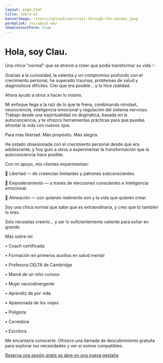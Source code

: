 ```yaml
---
layout: page.html
title: Sobre mí
bannerImage: /static/uploads/portrait-through-the-window.jpeg
permalink: /es/about-me/
showContactForm: true
---
```

# Hola, soy Clau.

Una chica "normal" que se atrevió a creer que podía transformar su vida ✨

Gracias a la curiosidad, la valentía y un compromiso profundo con el crecimiento personal, he superado traumas, problemas de salud y diagnósticos difíciles. Creí que era posible… y lo hice realidad.

Ahora ayudo a otros a hacer lo mismo.

Mi enfoque llega a la raíz de lo que te frena, combinando mindset, neurociencia, inteligencia emocional y regulación del sistema nervioso. Trabajo desde una espiritualidad no dogmática, basada en la autoconciencia, y te ofrezco herramientas prácticas para que puedas afrontar la vida con nuevos ojos.

Para más libertad. Más propósito. Más alegría.

He estado obsesionada con el crecimiento personal desde que era adolescente, y hoy guío a otros a experimentar la transformación que la autoconciencia hace posible.

Con mi apoyo, mis clientes experimentan:

🧠 Libertad — de creencias limitantes y patrones subconscientes.

💪 Empoderamiento — a través de elecciones conscientes e inteligencia emocional.

🌿 Alineación — con quienes realmente son y la vida que quieren crear.

Soy una chica normal que sabe que es extraordinaria, y creo que tú también lo eres.

Solo necesitas creerlo… y ser lo suficientemente valiente para soñar en grande.

Más sobre mí:

• Coach certificada

• Formación en primeros auxilios en salud mental

• Profesora CELTA de Cambridge

• Mamá de un niño curioso

• Mujer neurodivergente

• Aprendiz de por vida

• Apasionada de los viajes

• Políglota

• Corredora

• Escritora

Me encantaría conocerte. Ofrezco una llamada de descubrimiento gratuita para explorar tus necesidades y ver si somos compatibles.

<a href="https://claudiadecarlo.zohobookings.eu/#/240577000000038054" rel="noopener noreferrer" class="btn" target="_blank">Reserva una sesión gratis <span class="sr-only">se abre en una nueva pestaña</span></a>
